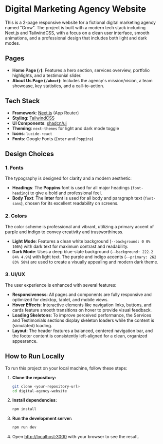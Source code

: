 # Digital Marketing Agency Website

This is a 2-page responsive website for a fictional digital marketing agency named "Grow". The project is built with a modern tech stack including Next.js and TailwindCSS, with a focus on a clean user interface, smooth animations, and a professional design that includes both light and dark modes.

## Pages
- **Home Page (`/`)**: Features a hero section, services overview, portfolio highlights, and a testimonial slider.
- **About Us Page (`/about`)**: Includes the agency's mission/vision, a team showcase, key statistics, and a call-to-action.

## Tech Stack

- **Framework**: [Next.js](https://nextjs.org/) (App Router)
- **Styling**: [TailwindCSS](https://tailwindcss.com/)
- **UI Components**: [shadcn/ui](https://ui.shadcn.com/)
- **Theming**: `next-themes` for light and dark mode toggle
- **Icons**: `lucide-react`
- **Fonts**: Google Fonts (`Inter` and `Poppins`)

## Design Choices

### 1. Fonts
The typography is designed for clarity and a modern aesthetic:
- **Headings**: The **Poppins** font is used for all major headings (`font-heading`) to give a bold and professional feel.
- **Body Text**: The **Inter** font is used for all body and paragraph text (`font-sans`), chosen for its excellent readability on screens.

### 2. Colors
The color scheme is professional and vibrant, utilizing a primary accent of purple and indigo to convey creativity and trustworthiness.
- **Light Mode**: Features a clean white background (`--background: 0 0% 100%`) with dark text for maximum contrast and readability.
- **Dark Mode**: Uses a deep blue-slate background (`--background: 222.2 84% 4.9%`) with light text. The purple and indigo accents (`--primary: 262 83% 58%`) are used to create a visually appealing and modern dark theme.

### 3. UI/UX
The user experience is enhanced with several features:
- **Responsiveness**: All pages and components are fully responsive and optimized for desktop, tablet, and mobile views.
- **Hover Effects**: Interactive elements like navigation links, buttons, and cards feature smooth transitions on hover to provide visual feedback.
- **Loading Skeletons**: To improve perceived performance, the Services and Testimonials sections display skeleton loaders while the content is (simulated) loading.
- **Layout**: The header features a balanced, centered navigation bar, and the footer content is consistently left-aligned for a clean, organized appearance.

## How to Run Locally

To run this project on your local machine, follow these steps:

1.  **Clone the repository:**
    ```bash
    git clone <your-repository-url>
    cd digital-agency-website
    ```

2.  **Install dependencies:**
    ```bash
    npm install
    ```

3.  **Run the development server:**
    ```bash
    npm run dev
    ```

4.  Open [http://localhost:3000](http://localhost:3000) with your browser to see the result.